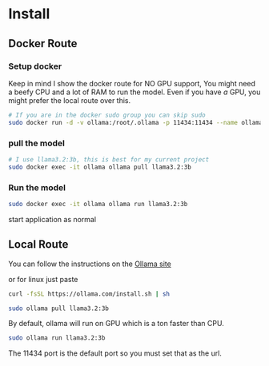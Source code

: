 ﻿

# Install

## Docker Route

### Setup docker

Keep in mind I show the docker route for NO GPU support, 
You might need a beefy CPU and a lot of RAM to run the model.
Even if you have *a* GPU, you might prefer the local route over this.

```bash
# If you are in the docker sudo group you can skip sudo
sudo docker run -d -v ollama:/root/.ollama -p 11434:11434 --name ollama ollama/ollama
```

### pull the model
```bash
# I use llama3.2:3b, this is best for my current project 
sudo docker exec -it ollama ollama pull llama3.2:3b
```

### Run the model
```bash
sudo docker exec -it ollama ollama run llama3.2:3b
```

start application as normal

## Local Route

You can follow the instructions on the [Ollama site](https://ollama.com/download/linux)

or for linux just paste

```bash
curl -fsSL https://ollama.com/install.sh | sh
```

```bash
sudo ollama pull llama3.2:3b
```

By default, ollama will run on GPU which is a ton faster than CPU.
```bash
sudo ollama run llama3.2:3b
```
The 11434 port is the default port so you must set that as the url.
